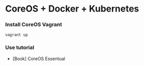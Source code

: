 # CoreOS + Docker + Kubernetes

### Install CoreOS Vagrant

`vagrant up`

### Use tutorial

+ [Book] CoreOS Essentual
